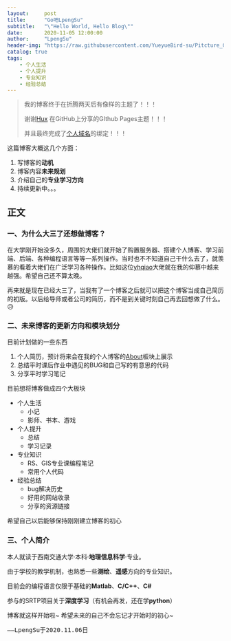 ```yaml
---
layout:     post
title:      "Go吧LpengSu"
subtitle:   "\"Hello World, Hello Blog\""
date:       2020-11-05 12:00:00
author:     "LpengSu"
header-img: "https://raw.githubusercontent.com/YueyueBird-su/Pitcture_Git/main/images/2020-11-05-post-bg.jpg"
catalog: true
tags:
    - 个人生活
    - 个人提升
    - 专业知识
    - 经验总结
---
```



> 我的博客终于在折腾两天后有像样的主题了！！！
>
> 谢谢[Hux](https://github.com/huxpro) 在GitHub上分享的GIthub Pages主题！！！
>
> 并且最终完成了[个人域名](https://blog.goblps.xyz)的绑定！！！

这篇博客大概这几个方面：

 1. 写博客的**动机**
 2. 博客内容**未来规划**
 3. 介绍自己的**专业学习方向**
 4. 持续更新中。。。


## 正文
### 一、为什么大三了还想做博客？

在大学刚开始没多久，周围的大佬们就开始了购置服务器、搭建个人博客、学习前端、后端、各种编程语言等等一系列操作。当时也不不知道自己干什么去了，就羡慕的看着大佬们在广泛学习各种操作。比如这位[yhqiao](https://www.yhqiao.xyz/)大佬就在我的仰慕中越来越强。希望自己还不算太晚。

再来就是现在已经大三了，当我有了一个博客之后就可以把这个博客当成自己简历的初版。以后给导师或者公司的简历，而不是到关键时刻自己再去回想做了什么。😥



### 二、未来博客的更新方向和模块划分
目前计划做的一些东西

 1. 个人简历，预计将来会在我的个人博客的[About](https://blog.goblps.xyz/about/)板块上展示
 2. 总结平时课后作业中遇见的BUG和自己写的有意思的代码
 3. 分享平时学习笔记

目前想将博客做成四个大板块
 - 个人生活
 	- 小记
 	- 影师、书本、游戏
 - 个人提升
 	- 总结
 	- 学习记录 
 - 专业知识
 	- RS、GIS专业课编程笔记
 	- 常用个人代码
 - 经验总结
 	- bug解决历史
 	- 好用的网站收录
 	- 分享的资源链接

希望自己以后能够保持刚刚建立博客的初心


### 三、个人简介
本人就读于西南交通大学·本科·**地理信息科学**·专业。

由于学校的教学机制，也熟悉一些**测绘**、**遥感**方向的专业知识。

目前会的编程语言仅限于基础的**Matlab**、**C/C++**、**C#**

参与的SRTP项目关于**深度学习**（有机会再发，还在学**python**）



博客就这样开始啦~
希望未来的自己不会忘记才开始时的初心~

<tt>——LpengSu于2020.11.06日